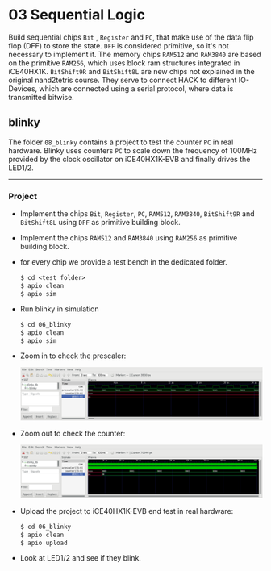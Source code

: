 # 03 Sequential Logic

Build sequential chips `Bit` , `Register` and `PC`, that make use of the data flip flop (DFF) to store the state. `DFF` is considered primitive, so it's not necessary to implement it. The memory chips `RAM512` and `RAM3840` are based on the primitive `RAM256`, which uses block ram structures integrated in iCE40HX1K. `BitShift9R` and `BitShift8L` are new chips not explained in the original nand2tetris course. They serve to connect HACK to different IO-Devices, which are connected using a serial protocol, where data is transmitted bitwise.



## blinky

The folder `08_blinky` contains a project to test the counter `PC` in real hardware. Blinky uses counters `PC` to scale down the frequency of 100MHz provided by the clock oscillator on iCE40HX1K-EVB and finally drives the LED1/2.

***

### Project

* Implement the chips `Bit`, `Register`, `PC`, `RAM512`, `RAM3840`,  `BitShift9R` and  `BitShift8L` using `DFF` as primitive building block.

* Implement the chips `RAM512` and `RAM3840` using `RAM256` as primitive building block.

* for every chip we provide a test bench in the dedicated folder.
  
  ```shell
  $ cd <test folder>
  $ apio clean
  $ apio sim
  ```

* Run blinky in simulation
  
  ```
  $ cd 06_blinky
  $ apio clean
  $ apio sim
  ```

* Zoom in to check the prescaler:
  
  ![](08_blinky/prescaler.png)

* Zoom out to check the counter:
  
  ![](08_blinky/counter.png)

* Upload the project to iCE40HX1K-EVB end test in real hardware:
  
  ```
  $ cd 06_blinky
  $ apio clean
  $ apio upload
  ```

* Look at LED1/2 and see if they blink.